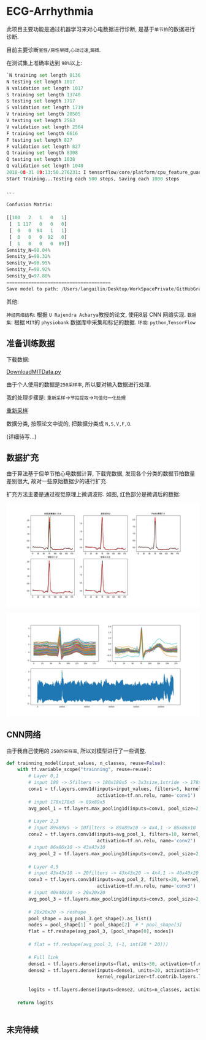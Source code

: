 # ECG-Arrhythmia

此项目主要功能是通过机器学习来对心电数据进行诊断, 是基于`单节拍`的数据进行诊断.

目前主要诊断`室性/房性早搏`,`心动过速`,`漏搏`.

在测试集上准确率达到 `98%`以上:

```python
`N training set length 8136
N testing set length 1017
N validation set length 1017
S training set length 13740
S testing set length 1717
S validation set length 1719
V training set length 20505
V testing set length 2563
V validation set length 2564
F training set length 6616
F testing set length 827
F validation set length 827
Q training set length 8308
Q testing set length 1038
Q validation set length 1040
2018-08-31 09:13:50.276231: I tensorflow/core/platform/cpu_feature_guard.cc:141] Your CPU supports instructions that this TensorFlow binary was not compiled to use: AVX2 FMA
Start Training...Testing each 500 steps, Saving each 1000 steps

...

Confusion Matrix:

[[100   2   1   0   1]
 [  1 117   0   0   0]
 [  0   0  94   1   1]
 [  0   0   0  92   0]
 [  1   0   0   0  89]]
Sensity_N=98.04%
Sensity_S=98.32%
Sensity_V=98.95%
Sensity_F=98.92%
Sensity_Q=97.80%
======================================
Save model to path: /Users/languilin/Desktop/WorkSpacePrivate/GitHubGrayLand/ECG-Arrhythmia/TrainingModels/ModelC.ckpt

```

其他:

`神经网络结构`: 根据 `U Rajendra Acharya`教授的论文, 使用8层 CNN 网络实现.
`数据集`: 根据 `MIT`的 `physiobank` 数据库中采集和标记的数据.
`环境`: `python`,`TensorFlow`

## 准备训练数据

下载数据:

[DownloadMITData.py](./DownloadMITData.py)

由于个人使用的数据是`250采样率`, 所以要对输入数据进行处理.

我的处理步骤是: `重新采样`->`节拍提取`->`均值归一化处理`

[重新采样](./Resample.py)

数据分类, 按照论文中说的, 把数据分类成 `N,S,V,F,Q`.

(详细待写...)

## 数据扩充

由于算法基于但单节拍心电数据计算, 下载完数据, 发现各个分类的数据节拍数量差别很大, 故对一些原始数据少的进行扩充.

扩充方法主要是通过视觉原理上微调波形. 如图, 红色部分是微调后的数据:

![Figure-1](Figture/Expand_2.JPEG)

![Figure-1](Figture/ECG_Input_proc1.JPEG)


## CNN网络

由于我自己使用的 `250的采样率`, 所以对模型进行了一些调整.


```python
def trainning_model(input_values, n_classes, reuse=False):
    with tf.variable_scope("trainning", reuse=reuse):
        # Layer 0,1
        # input 180 -> 5filters -> 180x180x5 -> 3x3size,1stride -> 178x178x5
        conv1 = tf.layers.conv1d(inputs=input_values, filters=5, kernel_size=3, strides=1, padding='valid',
                                 activation=tf.nn.relu, name='conv1')
        # input 178x178x5 -> 89x89x5
        avg_pool_1 = tf.layers.max_pooling1d(inputs=conv1, pool_size=2, strides=2, padding='valid', name='pool1')

        # Layer 2,3
        # input 89x89x5 -> 10filters -> 89x89x10 -> 4x4,1 -> 86x86x10
        conv2 = tf.layers.conv1d(inputs=avg_pool_1, filters=10, kernel_size=4, strides=1, padding='valid',
                                 activation=tf.nn.relu, name='conv2')
        # input 86x86x10 -> 43x43x10
        avg_pool_2 = tf.layers.max_pooling1d(inputs=conv2, pool_size=2, strides=2, padding='valid', name='pool2')

        # Layer 4,5
        # input 43x43x10 -> 20filters -> 43x43x20 -> 4x4,1 -> 40x40x20
        conv3 = tf.layers.conv1d(inputs=avg_pool_2, filters=20, kernel_size=4, strides=1, padding='valid',
                                 activation=tf.nn.relu, name='conv3')
        # input 40x40x20 -> 20x20x20
        avg_pool_3 = tf.layers.max_pooling1d(inputs=conv3, pool_size=2, strides=2, padding='valid', name='pool3')

        # 20x20x20 -> reshape
        pool_shape = avg_pool_3.get_shape().as_list()
        nodes = pool_shape[1] * pool_shape[2]  # * pool_shape[3]
        flat = tf.reshape(avg_pool_3, [pool_shape[0], nodes])

        # flat = tf.reshape(avg_pool_3, (-1, int(20 * 20)))

        # Full link
        dense1 = tf.layers.dense(inputs=flat, units=30, activation=tf.nn.relu, name='dense1')
        dense2 = tf.layers.dense(inputs=dense1, units=20, activation=tf.nn.relu,
                                 kernel_regularizer=tf.contrib.layers.l2_regularizer(0.2), name='dense2')

        logits = tf.layers.dense(inputs=dense2, units=n_classes, activation=None, name='logits')

    return logits
    
```

## 未完待续
